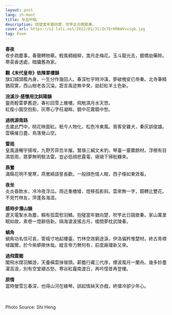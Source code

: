```yaml
---
layout: post
lang: zh-Hant
title: 辛丑吟稿
description: 抱璧當年猶向楚，吹竽此日競歌秦。
cover_url: https://s2.loli.net/2022/01/31/Zn7ErKMAWVvxsgb.jpg
tag: Poem
---
```


**春夜**   
夜步疏塵事，春聲轉物華。輕風稠細柳，澹月走梅花。玉斗龍光去，銀橋劫藥賒。寒英香透處，暗牖舊為家。

**觀《末代皇帝》依陳翠樓韻**   
旗幻城頭檻內身，一生分作幾回人。春深杜宇時沖漢，夢破槐安已帝秦。北寺筆精猶寂寞，西山樹老各沉淪。誑言禹迹無辛癸，劫赶紅羊土色新。

**浣溪沙·感懷用沈斜陽韻**   
靈雨輕雷夢舊遊，春衫回雪上層樓。飛觥濕月水天悠。  
紅瘦小園空抱影，灰寒心字枉凝眸。鏡中花霧鏡中愁。

**過桃源南路**   
去歲此門中，桃花映面紅。秖今人物化，松色冷東風。晉客安雞犬，秦灰誤俊雄。雲橫催日盡，鳥落覺山空。

**雷雨**   
皇風遠暢宇揚埃，九野芳菲忽半摧。鷲嶺三緘文未豹，琴臺一霎爨餘材。浮根有目濕慈雨，眾夢無明駭法雷。豈必低顔悲露電，塡塡下掃秕糠來。

**燕鶯**   
滿縣花明不覺寒，燕鶯綺語誓長歡。一般顔色情人眼，西子倏如東效看。

**夜坐**   
炎炎昏飲水，冷冷夜浮瓜。雨近重檐矮，燈移孤影斜。雲來無一字，鏡轉比雙花。不見竹林友，萍蓬各海涯。

**感時步潛山韻**   
遼天電掣水為塵，賴有孤雲慰羽鱗。抱璧當年猶向楚，吹竽此日競歌秦。家山萬里眠如故，素卷一燈辭倍新。隔海滄波搖古月，楹間夢枕武陵春。

**蝸角**   
蝸角功名信可哀，管城寸地起樓臺。竹林空效窮途淚，伊洛偏矜惟楚材。終古靑襟嘑蹴爾，於今紫蟒歟休哉。縱言帝力無何有，前度廠璫新又來。

**過飛雲閣**   
閣飛水闊羽鱗游，天養橫雲抹嶺頭。薪膽行藏三代序，煙波風月一蘭舟。幾多妙墨濯高浪，別有空堂續古愁。寒谷紅霾南渡日，再吟憶昔再登樓。

**原情**   
當時螢雪忘春深，也得山河在綠琴。誤起情絲天亦戲，終憐冷卻少年心。

&emsp;  
&emsp;  
Photo Source: Shi Heng

